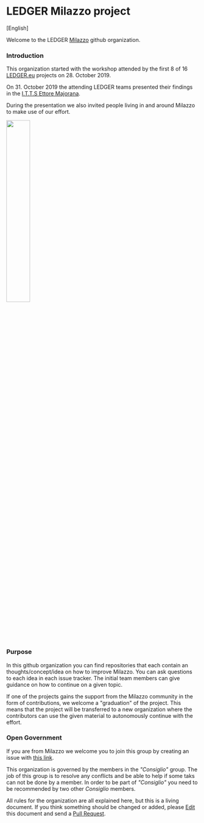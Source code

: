 # LEDGER Milazzo project

[English]

Welcome to the LEDGER [Milazzo](https://en.wikipedia.org/wiki/Milazzo) github organization.

### Introduction

This organization started with the workshop attended by the first 8 of 16 [LEDGER.eu](https://ledgerproject.eu/) projects on 28. October 2019.

On 31. October 2019 the attending LEDGER teams presented their findings in the [I.T.T.S Ettore Majorana](http://www.itimajorana.edu.it/index.php).

During the presentation we also invited people living in and around Milazzo to make use of our effort.

<img src="https://user-images.githubusercontent.com/914122/68044134-04310380-fcd7-11e9-97c0-90f290fec8a7.jpeg" width="35%">

### Purpose

In this github organization you can find repositories that each contain an thoughts/concept/idea on how to improve Milazzo.
You can ask questions to each idea in each issue tracker. The initial team members can give guidance on how to continue on a given topic.

If one of the projects gains the support from the Milazzo community in the form of contributions, we welcome a "graduation" of the project. This means that the project will be transferred to a new organization where the contributors can use the given material to autonomously continue with the effort.

### Open Government

If you are from Milazzo we welcome you to join this group by creating an issue with [this link](https://github.com/ledger-milazzo/org/issues/new?assignees=&labels=&template=diventare-socio---become-a-member.md&title=Ciao%21+Ledger+Milazzo).

This organization is governed by the members in the _"Consiglio"_ group. The job of this group is to resolve any conflicts and be able to help if some taks can not be done by a member. In order to be part of _"Consiglio"_ you need to be recommended by two other _Consiglio_ members.

All rules for the organization are all explained here, but this is a living document. If you think something should be changed or added, please [Edit](https://github.com/ledger-milazzo/org/edit/master/README.md) this document and send a [Pull Request](https://help.github.com/en/github/collaborating-with-issues-and-pull-requests/about-pull-requests).

